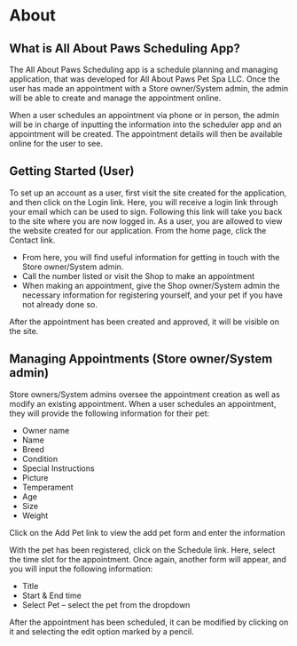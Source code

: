 # About

## What is All About Paws Scheduling App?

The All About Paws Scheduling app is a schedule planning and managing application, that was developed for All About Paws Pet Spa LLC. Once the user has made an appointment with a Store owner/System admin, the admin will be able to create and manage the appointment online.

When a user schedules an appointment via phone or in person, the admin will be in charge of inputting the information into the scheduler app and an appointment will be created. The appointment details will then be available online for the user to see.

## Getting Started (User)

To set up an account as a user, first visit the site created for the application, and then click on the Login link. Here, you will receive a login link through your email which can be used to sign. Following this link will take you back to the site where you are now logged in.
As a user, you are allowed to view the website created for our application. From the home page, click the Contact link.
- From here, you will find useful information for getting in touch with the Store owner/System admin.
- Call the number listed or visit the Shop to make an appointment
- When making an appointment, give the Shop owner/System admin the necessary information for registering yourself, and your pet if you have not already done so.

After the appointment has been created and approved, it will be visible on the site.

## Managing Appointments (Store owner/System admin)

Store owners/System admins oversee the appointment creation as well as modify an existing appointment.
When a user schedules an appointment, they will provide the following information for their pet:
- Owner name
- Name
- Breed
- Condition
- Special Instructions
- Picture
- Temperament
- Age
- Size
- Weight

Click on the Add Pet link to view the add pet form and enter the information

With the pet has been registered, click on the Schedule link. Here, select the time slot for the appointment. Once again, another form will appear, and you will input the following information:
- Title
- Start & End time
- Select Pet – select the pet from the dropdown

After the appointment has been scheduled, it can be modified by clicking on it and selecting the edit option marked by a pencil.